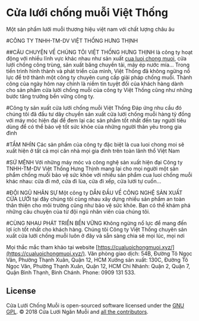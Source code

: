 # Cửa lưới chống muỗi Việt Thống

Một sản phẩm lưới muỗi thương hiệu việt nam với chất lượng châu âu

#CÔNG TY TNHH-TM-DV VIỆT THỐNG HƯNG THỊNH

##CÂU CHUYỆN VỀ CHÚNG TÔI
VIỆT THỐNG HƯNG THỊNH là công ty hoạt động với nhiều lĩnh vực khác nhau như sản xuất [cua luoi chong muoi](https://cualuoichongmuoi.xyz/), cửa lưới chống công trùng, sản xuất băng chuyền tải, máy ép nước mía… Trong tiến trình hình thành và phát triển của mình, Việt Thống đã không ngừng nổ lực để trở thành một công ty chuyên cung cấp giải pháp chống muỗi. Thành công của ngày hôm nay chính là niềm tin tuyệt đối của khách hàng dành cho sản phẩm cửa lười chống muỗi của công ty Việt Thống cũng như những bước tăng trưởng bền vững công ty.

#Công ty sản xuất cửa lưới chống muỗi Việt Thống
Đáp ứng nhu cầu đó chúng tôi đã đầu tư dây chuyền sản xuất cửa lưới chống muỗi hàng tỷ đồng với máy móc hiện đại để đem lại các sản phẩm tốt nhất đến tay người tiêu dùng để có thể bảo vệ tốt sức khỏe của những người thân yêu trong gia đình

#TẦM NHÌN
Các sản phẩm của công ty đặc biệt là cua luoi chong moi sẽ xuất hiện ở tất cả mọi căn nhà mọi gia đình trên toàn lãnh thổ Việt Nam

#SỨ MỆNH
Với những máy móc và công nghệ sản xuất hiện đại Công ty TNHH-TM-DV Việt Thống Hưng Thịnh mang lại cho mọi người một sản phẩm chống muỗi bảo vệ sức khỏe với nhiều sản phẩm cua luoi chống muỗi khác nhau: cửa đi mở, cửa đi lùa, cửa đi xếp, cửa lưới tự cuốn…

#ĐỘI NGŨ NHÂN SỰ
Một công ty DẪN ĐẦU VỀ CÔNG NGHỆ SẢN XUẤT CỬA LƯỚI tại đây chúng tôi cùng nhau xây dựng nhiều sản phẩm an toàn thân thiện cho môi trường cũng như bảo vệ sức khỏe. Bạn có thể khám phá những câu chuyện của từ đội ngũ nhân viên của chúng tôi.

#CÙNG NHAU PHÁT TRIỂN BỀN VỮNG
Không ngừng nổ lực để mang đến lợi ích tốt nhất cho khách hàng.
Chúng tôi Công ty Việt Thống chuyên sản xuất cửa lưới chống muỗi luôn ở đây và sẵn sàng chia sẽ mọi lúc, mọi nơi

Mọi thắc mắc tham khảo tại website [https://cualuoichongmuoi.xyz/](https://cualuoichongmuoi.xyz/).
Văn phòng giao dịch: 54B, Đường Tô Ngọc Vân, Phường Thạnh Xuân, Quận 12, HCM
Xưởng sản xuất: 130C, Đường Tô Ngọc Vân, Phường Thạnh Xuân, Quận 12, HCM
Chi Nhánh: Quận 2, Quận 7, Quận Bình Thạnh, Bình Chánh.
Phone: 0909 131 533.

<a name="license"></a>
## License

Cửa Lưới Chống Muỗi is open-sourced software licensed under the [GNU GPL](LICENSE).
© 2018 Cửa Lưới Ngăn Muỗi and <a href="https://github.com/tnt2306/cualuoichongmuoi/graphs/contributors">all the contributors</a>.
